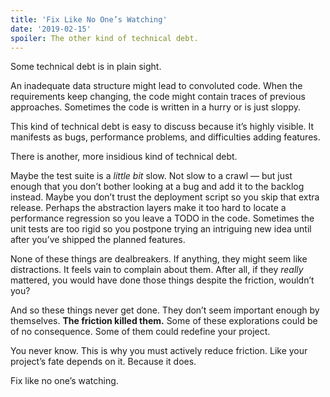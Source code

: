 ```yaml
---
title: 'Fix Like No One’s Watching'
date: '2019-02-15'
spoiler: The other kind of technical debt.
---
```


Some technical debt is in plain sight.

An inadequate data structure might lead to convoluted code. When the requirements keep changing, the code might contain traces of previous approaches. Sometimes the code is written in a hurry or is just sloppy.

This kind of technical debt is easy to discuss because it’s highly visible. It manifests as bugs, performance problems, and difficulties adding features.

There is another, more insidious kind of technical debt.

Maybe the test suite is a *little bit* slow. Not slow to a crawl — but just enough that you don’t bother looking at a bug and add it to the backlog instead. Maybe you don’t trust the deployment script so you skip that extra release. Perhaps the abstraction layers make it too hard to locate a performance regression so you leave a TODO in the code. Sometimes the unit tests are too rigid so you postpone trying an intriguing new idea until after you’ve shipped the planned features.

None of these things are dealbreakers. If anything, they might seem like distractions. It feels vain to complain about them. After all, if they *really* mattered, you would have done those things despite the friction, wouldn’t you?

And so these things never get done. They don’t seem important enough by themselves. **The friction killed them.** Some of these explorations could be of no consequence. Some of them could redefine your project.

You never know. This is why you must actively reduce friction. Like your project’s fate depends on it. Because it does.

Fix like no one’s watching.
